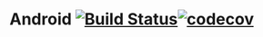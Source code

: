 # Android [![Build Status](https://travis-ci.org/mkalenicz/AndroidCV.svg?branch=master)](https://travis-ci.org/mkalenicz/AndroidCV)[![codecov](https://codecov.io/gh/mkalenicz/AndroidCV/branch/master/graph/badge.svg)](https://codecov.io/gh/mkalenicz/AndroidCV)
